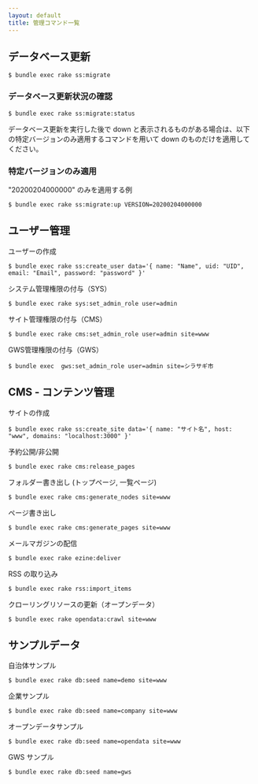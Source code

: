 ```yaml
---
layout: default
title: 管理コマンド一覧
---
```


## データベース更新

~~~
$ bundle exec rake ss:migrate
~~~

### データベース更新状況の確認

~~~
$ bundle exec rake ss:migrate:status
~~~

データベース更新を実行した後で down と表示されるものがある場合は、以下の特定バージョンのみ適用するコマンドを用いて down のものだけを適用してください。

### 特定バージョンのみ適用

"20200204000000" のみを適用する例

~~~
$ bundle exec rake ss:migrate:up VERSION=20200204000000
~~~


## ユーザー管理

ユーザーの作成

~~~
$ bundle exec rake ss:create_user data='{ name: "Name", uid: "UID", email: "Email", password: "password" }'
~~~

システム管理権限の付与（SYS）

~~~
$ bundle exec rake sys:set_admin_role user=admin
~~~

サイト管理権限の付与（CMS）

~~~
$ bundle exec rake cms:set_admin_role user=admin site=www
~~~

GWS管理権限の付与（GWS）

~~~
$ bundle exec  gws:set_admin_role user=admin site=シラサギ市
~~~

## CMS - コンテンツ管理

サイトの作成

~~~
$ bundle exec rake ss:create_site data='{ name: "サイト名", host: "www", domains: "localhost:3000" }'
~~~

予約公開/非公開

~~~
$ bundle exec rake cms:release_pages
~~~

フォルダー書き出し (トップページ, 一覧ページ)

~~~
$ bundle exec rake cms:generate_nodes site=www
~~~

ページ書き出し

~~~
$ bundle exec rake cms:generate_pages site=www
~~~

メールマガジンの配信

~~~
$ bundle exec rake ezine:deliver
~~~

RSS の取り込み

~~~
$ bundle exec rake rss:import_items
~~~

クローリングリソースの更新（オープンデータ）

~~~
$ bundle exec rake opendata:crawl site=www
~~~

## サンプルデータ

自治体サンプル

~~~
$ bundle exec rake db:seed name=demo site=www
~~~

企業サンプル

~~~
$ bundle exec rake db:seed name=company site=www
~~~

オープンデータサンプル

~~~
$ bundle exec rake db:seed name=opendata site=www
~~~

GWS サンプル

~~~
$ bundle exec rake db:seed name=gws
~~~
